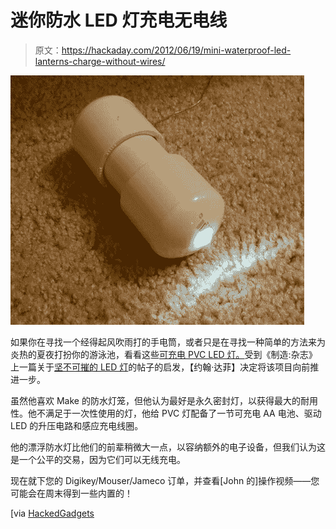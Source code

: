 # 迷你防水 LED 灯充电无电线

> 原文：<https://hackaday.com/2012/06/19/mini-waterproof-led-lanterns-charge-without-wires/>

![inductive-charge-led-lights](img/d465e9e95d405576b423ec617071604e.png "inductive-charge-led-lights")

如果你在寻找一个经得起风吹雨打的手电筒，或者只是在寻找一种简单的方法来为炎热的夏夜打扮你的游泳池，看看这些[可充电 PVC LED 灯。](http://www.designnews.com/author.asp?section_id=1362&doc_id=245321)受到《制造:杂志》上一篇关于[坚不可摧的 LED 灯](http://makeprojects.com/Project/Eternal-Flame-Indestructible-LED-Lantern/2092/1)的帖子的启发，【约翰·达菲】决定将该项目向前推进一步。

虽然他喜欢 Make 的防水灯笼，但他认为最好是永久密封灯，以获得最大的耐用性。他不满足于一次性使用的灯，他给 PVC 灯配备了一节可充电 AA 电池、驱动 LED 的升压电路和感应充电线圈。

他的漂浮防水灯比他们的前辈稍微大一点，以容纳额外的电子设备，但我们认为这是一个公平的交易，因为它们可以无线充电。

现在就下您的 Digikey/Mouser/Jameco 订单，并查看[John 的]操作视频——您可能会在周末得到一些内置的！

[via [HackedGadgets](http://hackedgadgets.com/2012/06/18/diy-wirelessly-charging-led-light-made-from-pvc-plumbing-parts)

           